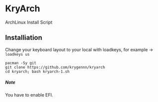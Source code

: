 # KryArch
ArchLinux Install Script

## Installiation
Change your keyboard layout to your local with loadkeys, for example -> `loadkeys us`
```
pacman -Sy git
git clone https://github.com/krygennn/kryarch
cd kryarch; bash kryarch-1.sh
```
##### Note
You have to enable EFI.
